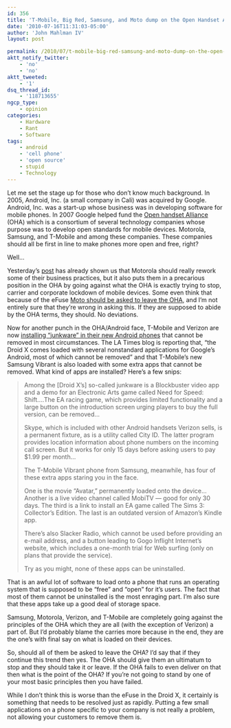 ```yaml
---
id: 356
title: 'T-Mobile, Big Red, Samsung, and Moto dump on the Open Handset Alliance'
date: '2010-07-16T11:31:03-05:00'
author: 'John Mahlman IV'
layout: post

permalink: /2010/07/t-mobile-big-red-samsung-and-moto-dump-on-the-open-handset-alliance/
aktt_notify_twitter:
    - 'no'
    - 'no'
aktt_tweeted:
    - '1'
dsq_thread_id:
    - '118713655'
ngcp_type:
    - opinion
categories:
    - Hardware
    - Rant
    - Software
tags:
    - android
    - 'cell phone'
    - 'open source'
    - stupid
    - Technology
---
```


Let me set the stage up for those who don’t know much background. In 2005, Android, Inc. (a small company in Cali) was acquired by Google. Android, Inc. was a start-up whose business was in developing software for mobile phones. In 2007 Google helped fund the [Open handset Alliance](http://en.wikipedia.org/wiki/Open_Handset_Alliance) (OHA) which is a consortium of several technology companies whose purpose was to develop open standards for mobile devices. Motorola, Samsung, and T-Mobile and among these companies. These companies should all be first in line to make phones more open and free, right?

Well…

Yesterday’s [post](http://yearofthegeek.net/2010/07/the-droid-x-and-the-efuse-moto-shooting-themselves-in-the-foot/) has already shown us that Motorola should really rework some of their business practices, but it also puts them in a precarious position in the OHA by going against what the OHA is exactly trying to stop, carrier and corporate lockdown of mobile devices. Some even think that because of the eFuse [Moto should be asked to leave the OHA](http://www.absolutelyandroid.com/why-motorola-should-be-asked-to-leave-the-open-handset-alliance/), and I’m not entirely sure that they’re wrong in asking this. If they are supposed to abide by the OHA terms, they should. No deviations.

Now for another punch in the OHA/Android face, T-Mobile and Verizon are now [installing “junkware” in their new Android phones](http://latimesblogs.latimes.com/technology/2010/07/android-junkware.html) that cannot be removed in most circumstances. The LA Times blog is reporting that, “the Droid X comes loaded with several nonstandard applications for Google’s Android, most of which cannot be removed” and that T-Mobile’s new Samsung Vibrant is also loaded with some extra apps that cannot be removed. What kind of apps are installed? Here’s a few snips:

> Among the \[Droid X’s\] so-called junkware is a Blockbuster video app and a demo for an Electronic Arts game called Need for Speed: Shift….The EA racing game, which provides limited functionality and a large button on the introduction screen urging players to buy the full version, can be removed…
> 
> Skype, which is included with other Android handsets Verizon sells, is a permanent fixture, as is a utility called City ID. The latter program provides location information about phone numbers on the incoming call screen. But it works for only 15 days before asking users to pay $1.99 per month…
> 
> The T-Mobile Vibrant phone from Samsung, meanwhile, has four of these extra apps staring you in the face.
> 
> One is the movie “Avatar,” permanently loaded onto the device…Another is a live video channel called MobiTV — good for only 30 days. The third is a link to install an EA game called The Sims 3: Collector’s Edition. The last is an outdated version of Amazon’s Kindle app.
> 
> There’s also Slacker Radio, which cannot be used before providing an e-mail address, and a button leading to Gogo Inflight Internet’s website, which includes a one-month trial for Web surfing (only on plans that provide the service).
> 
> Try as you might, none of these apps can be uninstalled.

That is an awful lot of software to load onto a phone that runs an operating system that is supposed to be “free” and “open” for it’s users. The fact that most of them cannot be uninstalled is the most enraging part. I’m also sure that these apps take up a good deal of storage space.

Samsung, Motorola, Verizon, and T-Mobile are completely going against the principles of the OHA which they are all (with the exception of Verizon) a part of. But I’d probably blame the carries more because in the end, they are the one’s with final say on what is loaded on their devices.

So, should all of them be asked to leave the OHA? I’d say that if they continue this trend then yes. The OHA should give them an ultimatum to stop and they should take it or leave. If the OHA fails to even deliver on that then what is the point of the OHA? If you’re not going to stand by one of your most basic principles then you have failed.

While I don’t think this is worse than the eFuse in the Droid X, it certainly is something that needs to be resolved just as rapidly. Putting a few small applications on a phone specific to your company is not really a problem, not allowing your customers to remove them is.